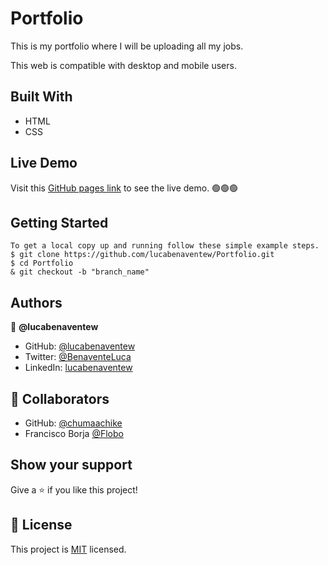 # Portfolio

 This is my portfolio where I will be uploading all my jobs.
 
 This web is compatible with desktop and mobile users.

## Built With

- HTML
- CSS

## Live Demo
Visit this [GitHub pages link](https://lucabenaventew.github.io/Portfolio/) to see the live demo. 🟢🟢🟢

## Getting Started

```
To get a local copy up and running follow these simple example steps.
$ git clone https://github.com/lucabenaventew/Portfolio.git
$ cd Portfolio
& git checkout -b "branch_name"
```

## Authors

👤 **@lucabenaventew**

- GitHub: [@lucabenaventew](https://github.com/lucabenaventew)
- Twitter: [@BenaventeLuca](https://twitter.com/BenaventeLuca)
- LinkedIn: [lucabenaventew](https://linkedin.com/in/lucabenaventew/)

## 🤝 Collaborators

- GitHub: [@chumaachike](https://github.com/chumaachike)
- Francisco Borja [@Flobo](https://github.com/)

## Show your support

Give a ⭐️ if you like this project!


## 📝 License

This project is [MIT](./MIT.md) licensed.
